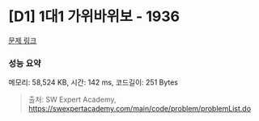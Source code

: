 # [D1] 1대1 가위바위보 - 1936 

[문제 링크](https://swexpertacademy.com/main/code/problem/problemDetail.do?contestProbId=AV5PjKXKALcDFAUq) 

### 성능 요약

메모리: 58,524 KB, 시간: 142 ms, 코드길이: 251 Bytes



> 출처: SW Expert Academy, https://swexpertacademy.com/main/code/problem/problemList.do